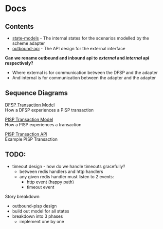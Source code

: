 # Docs


## Contents

- [state-models](./state-models.md) - The internal states for the scenarios modelled by the scheme adapter
- [outbound-api](./outbound-api.md) - The API design for the external interface 

**Can we rename outbound and inbound api to _external_ and _internal_ api respectively?**

- Where external is for communication between the DFSP and the adapter
- And internal is for communication between the adapter and the adapter

## Sequence Diagrams
[DFSP Transaction Model](./DFSPTransactionModelSeq.md)  
How a DFSP experiences a PISP transaction

[PISP Transaction Model](./PISPTransactionModelSeq.md)  
How a PISP experiences a transaction

[PISP Transaction API](./PISPTransactionAPISeq.md)  
Example PISP Transaction

## TODO:

- timeout design - how do we handle timeouts gracefully?
  - between redis handlers and http handlers
  - any given redis handler must listen to 2 events:
    - http event (happy path)
    - timeout event 


Story breakdown

- outbound-pisp design
- build out model for all states
- breakdown into 3 phases
  - implement one by one
